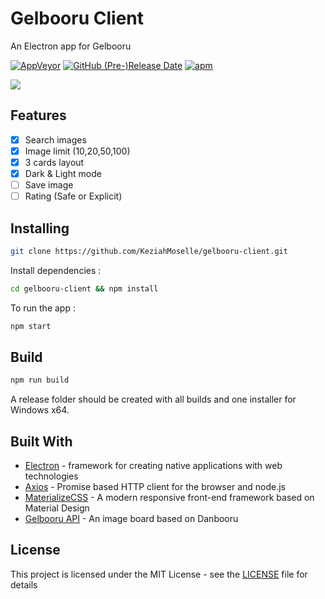 # Gelbooru Client

An Electron app for Gelbooru

[![AppVeyor](https://img.shields.io/appveyor/ci/KeziahMoselle/gelbooru-client.svg?style=for-the-badge)](https://ci.appveyor.com/project/KeziahMoselle/gelbooru-client)
[![GitHub (Pre-)Release Date](https://img.shields.io/github/release-date-pre/KeziahMoselle/gelbooru-client.svg?style=for-the-badge)](https://github.com/KeziahMoselle/gelbooru-client/releases)
[![apm](https://img.shields.io/apm/l/vim-mode.svg?style=for-the-badge)]()


<img src="/assets/preview.gif">

## Features

* [x] Search images
* [x] Image limit (10,20,50,100)
* [x] 3 cards layout
* [x] Dark & Light mode
* [ ] Save image
* [ ] Rating (Safe or Explicit)

## Installing

```sh
git clone https://github.com/KeziahMoselle/gelbooru-client.git
```
Install dependencies :
```sh
cd gelbooru-client && npm install
```
To run the app :
```sh
npm start
```

## Build

```sh
npm run build
```
A release folder should be created with all builds and one installer for Windows x64.

## Built With

* [Electron](https://electronjs.org/) - framework for creating native applications with web technologies
* [Axios](https://github.com/axios/axios) - Promise based HTTP client for the browser and node.js
* [MaterializeCSS](http://next.materializecss.com/) - A modern responsive front-end framework based on Material Design
* [Gelbooru API](https://gelbooru.com/index.php?page=help&topic=dapi) - An image board based on Danbooru


## License

This project is licensed under the MIT License - see the [LICENSE](LICENSE) file for details
